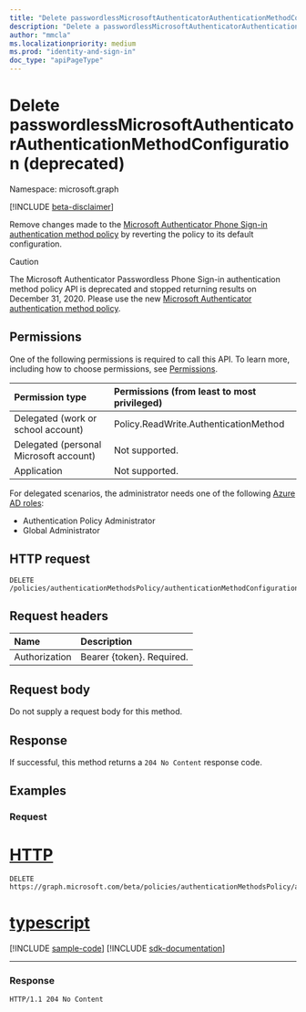 ```yaml
---
title: "Delete passwordlessMicrosoftAuthenticatorAuthenticationMethodConfiguration"
description: "Delete a passwordlessMicrosoftAuthenticatorAuthenticationMethodConfiguration object."
author: "mmcla"
ms.localizationpriority: medium
ms.prod: "identity-and-sign-in"
doc_type: "apiPageType"
---
```


# Delete passwordlessMicrosoftAuthenticatorAuthenticationMethodConfiguration (deprecated)
Namespace: microsoft.graph

[!INCLUDE [beta-disclaimer](../../includes/beta-disclaimer.md)]

Remove changes made to the [Microsoft Authenticator Phone Sign-in authentication method policy](../resources/passwordlessmicrosoftauthenticatorauthenticationmethodconfiguration.md) by reverting the policy to its default configuration.

> [!CAUTION]
> The Microsoft Authenticator Passwordless Phone Sign-in authentication method policy API is deprecated and stopped returning results on December 31, 2020. Please use the new [Microsoft Authenticator authentication method policy](../resources/microsoftAuthenticatorAuthenticationMethodConfiguration.md).

## Permissions
One of the following permissions is required to call this API. To learn more, including how to choose permissions, see [Permissions](/graph/permissions-reference).

|Permission type|Permissions (from least to most privileged)|
|:---|:---|
|Delegated (work or school account)|Policy.ReadWrite.AuthenticationMethod|
|Delegated (personal Microsoft account)|Not supported.|
|Application|Not supported.|

For delegated scenarios, the administrator needs one of the following [Azure AD roles](/azure/active-directory/users-groups-roles/directory-assign-admin-roles#available-roles):

* Authentication Policy Administrator
* Global Administrator


## HTTP request

<!-- {
  "blockType": "ignored"
}
-->
``` http
DELETE /policies/authenticationMethodsPolicy/authenticationMethodConfigurations/passwordlessMicrosoftAuthenticator
```

## Request headers
|Name|Description|
|:---|:---|
|Authorization|Bearer {token}. Required.|

## Request body
Do not supply a request body for this method.

## Response

If successful, this method returns a `204 No Content` response code.

## Examples

### Request

# [HTTP](#tab/http)
<!-- {
  "blockType": "request",
  "name": "delete_passwordlessmicrosoftauthenticatorauthenticationmethodconfiguration"
}
-->
``` http
DELETE https://graph.microsoft.com/beta/policies/authenticationMethodsPolicy/authenticationMethodConfigurations/passwordlessMicrosoftAuthenticator
```

# [typescript](#tab/typescript)
[!INCLUDE [sample-code](../includes/snippets/typescript/delete-passwordlessmicrosoftauthenticatorauthenticationmethodconfiguration-typescript-snippets.md)]
[!INCLUDE [sdk-documentation](../includes/snippets/snippets-sdk-documentation-link.md)]

---



### Response

<!-- {
  "blockType": "response",
  "truncated": true
}
-->
``` http
HTTP/1.1 204 No Content
```

